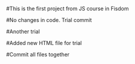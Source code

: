 #This is the first project from JS course in Fisdom

#No changes in code. Trial commit

#Another trial

#Added new HTML file for trial

#Commit all files together
